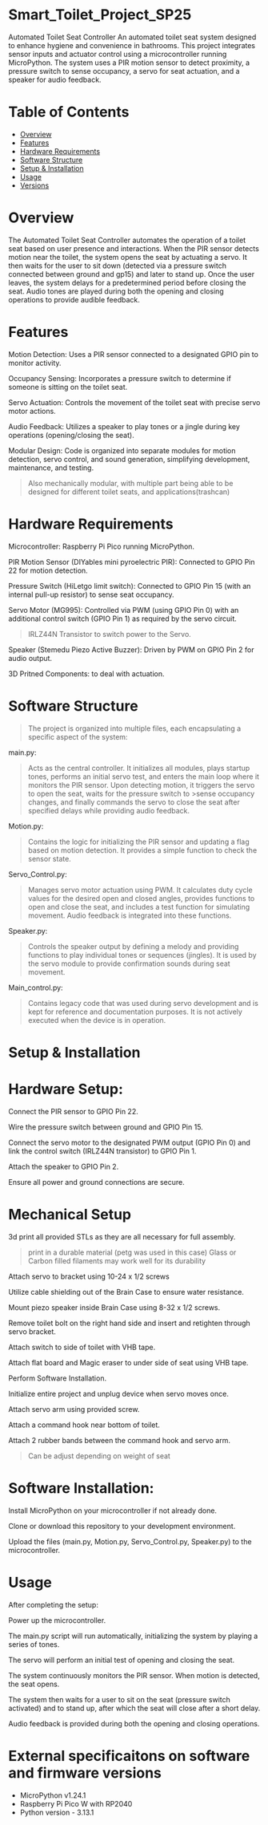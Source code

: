 ﻿# Smart_Toilet_Project_SP25
Automated Toilet Seat Controller
An automated toilet seat system designed to enhance hygiene and convenience in bathrooms. This project integrates sensor inputs and actuator control using a microcontroller running MicroPython. The system uses a PIR motion sensor to detect proximity, a pressure switch to sense occupancy, a servo for seat actuation, and a speaker for audio feedback.

# Table of Contents
- [Overview](#overview)
- [Features](#features)
- [Hardware Requirements](#hardware-requirements)
- [Software Structure](#software-structure)
- [Setup & Installation](#setup--installation)
- [Usage](#usage)
- [Versions](#external-specificaitons-on-software-and-firmware-versions)

# Overview
The Automated Toilet Seat Controller automates the operation of a toilet seat based on user presence and interactions. When the PIR sensor detects motion near the toilet, the system opens the seat by actuating a servo. It then waits for the user to sit down (detected via a pressure switch connected between ground and gp15) and later to stand up. Once the user leaves, the system delays for a predetermined period before closing the seat. Audio tones are played during both the opening and closing operations to provide audible feedback.

# Features
Motion Detection: Uses a PIR sensor connected to a designated GPIO pin to monitor activity.

Occupancy Sensing: Incorporates a pressure switch to determine if someone is sitting on the toilet seat.

Servo Actuation: Controls the movement of the toilet seat with precise servo motor actions.

Audio Feedback: Utilizes a speaker to play tones or a jingle during key operations (opening/closing the seat).

Modular Design: Code is organized into separate modules for motion detection, servo control, and sound generation, simplifying development, maintenance, and testing.
> Also mechanically modular, with multiple part being able to be designed for different toilet seats, and applications(trashcan)

# Hardware Requirements
Microcontroller: Raspberry Pi Pico running MicroPython.

PIR Motion Sensor (DIYables mini pyroelectric PIR): Connected to GPIO Pin 22 for motion detection.

Pressure Switch (HiLetgo limit switch): Connected to GPIO Pin 15 (with an internal pull-up resistor) to sense seat occupancy.

Servo Motor (MG995): Controlled via PWM (using GPIO Pin 0) with an additional control switch (GPIO Pin 1) as required by the servo circuit.
> IRLZ44N Transistor to switch power to the Servo.

Speaker (Stemedu Piezo Active Buzzer): Driven by PWM on GPIO Pin 2 for audio output.

3D Pritned Components: to deal with actuation.

# Software Structure
> The project is organized into multiple files, each encapsulating a specific aspect of the system:

main.py:
>Acts as the central controller. It initializes all modules, plays startup tones, performs an initial servo test, and enters the main loop where it monitors the PIR sensor. Upon detecting motion, it triggers the servo to open the seat, waits for the pressure switch to >sense occupancy changes, and finally commands the servo to close the seat after specified delays while providing audio feedback.

Motion.py:
>Contains the logic for initializing the PIR sensor and updating a flag based on motion detection. It provides a simple function to check the sensor state.

Servo_Control.py:
>Manages servo motor actuation using PWM. It calculates duty cycle values for the desired open and closed angles, provides functions to open and close the seat, and includes a test function for simulating movement. Audio feedback is integrated into these functions.

Speaker.py:
>Controls the speaker output by defining a melody and providing functions to play individual tones or sequences (jingles). It is used by the servo module to provide confirmation sounds during seat movement.

Main_control.py:
>Contains legacy code that was used during servo development and is kept for reference and documentation purposes. It is not actively executed when the device is in operation.

# Setup & Installation
# Hardware Setup:

Connect the PIR sensor to GPIO Pin 22.

Wire the pressure switch between ground and GPIO Pin 15.

Connect the servo motor to the designated PWM output (GPIO Pin 0) and link the control switch (IRLZ44N transistor) to GPIO Pin 1.

Attach the speaker to GPIO Pin 2.

Ensure all power and ground connections are secure.

# Mechanical Setup

3d print all provided STLs as they are all necessary for full assembly.
>print in a durable material (petg was used in this case) Glass or Carbon filled filaments may work well for its durability

Attach servo to bracket using 10-24 x 1/2 screws

Utilize cable shielding out of the Brain Case to ensure water resistance.

Mount piezo speaker inside Brain Case using 8-32 x 1/2 screws.

Remove toilet bolt on the right hand side and insert and retighten through servo bracket.

Attach switch to side of toilet with VHB tape.

Attach flat board and Magic eraser to under side of seat using VHB tape.

Perform Software Installation.

Initialize entire project and unplug device when servo moves once.

Attach servo arm using provided screw.

Attach a command hook near bottom of toilet.

Attach 2 rubber bands between the command hook and servo arm.
>Can be adjust depending on weight of seat


# Software Installation:

Install MicroPython on your microcontroller if not already done.

Clone or download this repository to your development environment.

Upload the files (main.py, Motion.py, Servo_Control.py, Speaker.py) to the microcontroller.

# Usage
After completing the setup:

Power up the microcontroller.

The main.py script will run automatically, initializing the system by playing a series of tones.

The servo will perform an initial test of opening and closing the seat.

The system continuously monitors the PIR sensor. When motion is detected, the seat opens.

The system then waits for a user to sit on the seat (pressure switch activated) and to stand up, after which the seat will close after a short delay.

Audio feedback is provided during both the opening and closing operations.

# External specificaitons on software and firmware versions
* MicroPython v1.24.1 
* Raspberry Pi Pico W with RP2040
* Python version - 3.13.1


